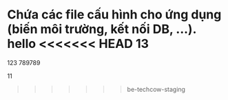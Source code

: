 Chứa các file cấu hình cho ứng dụng (biến môi trường, kết nối DB, ...).
hello
<<<<<<< HEAD
13 
=======
123
789789

11 
>>>>>>> be-techcow-staging

